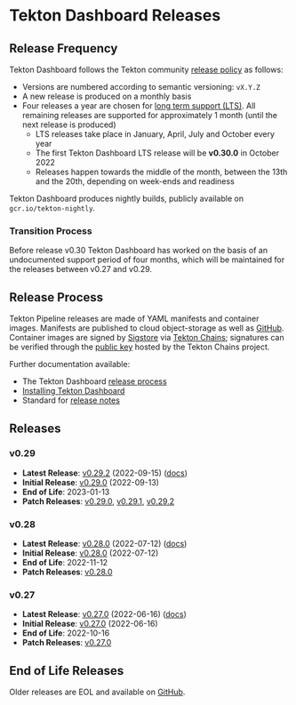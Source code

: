 # Tekton Dashboard Releases

## Release Frequency

Tekton Dashboard follows the Tekton community [release policy][release-policy]
as follows:

- Versions are numbered according to semantic versioning: `vX.Y.Z`
- A new release is produced on a monthly basis
- Four releases a year are chosen for [long term support (LTS)](https://github.com/tektoncd/community/blob/main/releases.md#support-policy).
  All remaining releases are supported for approximately 1 month (until the next
  release is produced)
    - LTS releases take place in January, April, July and October every year
    - The first Tekton Dashboard LTS release will be **v0.30.0** in October 2022
    - Releases happen towards the middle of the month, between the 13th and the
      20th, depending on week-ends and readiness

Tekton Dashboard produces nightly builds, publicly available on
`gcr.io/tekton-nightly`. 

### Transition Process

Before release v0.30 Tekton Dashboard has worked on the basis of an undocumented
support period of four months, which will be maintained for the releases between
v0.27 and v0.29.

## Release Process

Tekton Pipeline releases are made of YAML manifests and container images.
Manifests are published to cloud object-storage as well as
[GitHub][tekton-dashboard-releases]. Container images are signed by
[Sigstore][sigstore] via [Tekton Chains][tekton-chains]; signatures can be
verified through the [public key][chains-public-key] hosted by the Tekton Chains
project.

Further documentation available:

- The Tekton Dashboard [release process][release-docs]
- [Installing Tekton Dashboard][dashboard-installation]
- Standard for [release notes][release-notes-standards]

## Releases

### v0.29

- **Latest Release**: [v0.29.2][v0-29-2] (2022-09-15) ([docs][v0-29-2-docs])
- **Initial Release**: [v0.29.0][v0-29-0] (2022-09-13)
- **End of Life**: 2023-01-13
- **Patch Releases**: [v0.29.0][v0-29-0], [v0.29.1][v0-29-1], [v0.29.2][v0-29-2]

### v0.28

- **Latest Release**: [v0.28.0][v0-28-0] (2022-07-12) ([docs][v0-28-0-docs])
- **Initial Release**: [v0.28.0][v0-28-0] (2022-07-12)
- **End of Life**: 2022-11-12
- **Patch Releases**: [v0.28.0][v0-28-0]

### v0.27

- **Latest Release**: [v0.27.0][v0-27-0] (2022-06-16) ([docs][v0-27-0-docs])
- **Initial Release**: [v0.27.0][v0-27-0] (2022-06-16)
- **End of Life**: 2022-10-16
- **Patch Releases**: [v0.27.0][v0-27-0]

## End of Life Releases

Older releases are EOL and available on [GitHub][tekton-dashboard-releases].


[release-policy]: https://github.com/tektoncd/community/blob/main/releases.md
[sigstore]: https://sigstore.dev
[tekton-chains]: https://github.com/tektoncd/chains
[tekton-dashboard-releases]: https://github.com/tektoncd/dashboard/releases
[chains-public-key]: https://github.com/tektoncd/chains/blob/main/tekton.pub
[release-docs]: tekton
[dashboard-installation]: docs/install.md
[release-notes-standards]:
    https://github.com/tektoncd/community/blob/main/standards.md#release-notes

[v0-29-2]: https://github.com/tektoncd/dashboard/releases/tag/v0.29.2
[v0-29-1]: https://github.com/tektoncd/dashboard/releases/tag/v0.29.1
[v0-29-0]: https://github.com/tektoncd/dashboard/releases/tag/v0.29.0
[v0-28-0]: https://github.com/tektoncd/dashboard/releases/tag/v0.28.0
[v0-27-0]: https://github.com/tektoncd/dashboard/releases/tag/v0.27.0

[v0-29-2-docs]: https://github.com/tektoncd/dashboard/tree/v0.29.2/docs#tekton-dashboard
[v0-28-0-docs]: https://github.com/tektoncd/dashboard/tree/v0.28.0/docs#tekton-dashboard
[v0-27-0-docs]: https://github.com/tektoncd/dashboard/tree/v0.27.0/docs#tekton-dashboard
